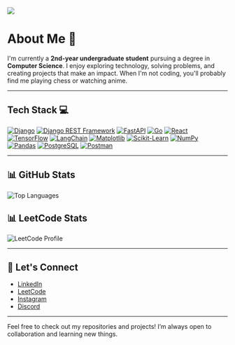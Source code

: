 <img src="https://github.com/Anmol-Baranwal/Cool-GIFs-For-GitHub/assets/74038190/d48893bd-0757-481c-8d7e-ba3e163feae7" />

# About Me 🌟

I'm currently a **2nd-year undergraduate student** pursuing a degree in **Computer Science**. I enjoy exploring technology, solving problems, and creating projects that make an impact. When I'm not coding, you'll probably find me playing chess or watching anime.

---

## Tech Stack 💻
<p align="left">
  <a href="https://www.djangoproject.com/"><img src="https://img.shields.io/badge/Django-092E20?style=flat&logo=django&logoColor=white" alt="Django" /></a>
  <a href="https://www.django-rest-framework.org/"><img src="https://img.shields.io/badge/Django%20REST%20Framework-092E20?style=flat&logo=django&logoColor=white" alt="Django REST Framework" /></a>
  <a href="https://fastapi.tiangolo.com/"><img src="https://img.shields.io/badge/FastAPI-009688?style=flat&logo=fastapi&logoColor=white" alt="FastAPI" /></a>
  <a href="https://go.dev/"><img src="https://img.shields.io/badge/Go-00ADD8?style=flat&logo=go&logoColor=white" alt="Go" /></a>
  <a href="https://react.dev/"><img src="https://img.shields.io/badge/React-61DAFB?style=flat&logo=react&logoColor=black" alt="React" /></a>
  <a href="https://www.tensorflow.org/"><img src="https://img.shields.io/badge/TensorFlow-FF6F00?style=flat&logo=tensorflow&logoColor=white" alt="TensorFlow" /></a>
  <a href="https://python.langchain.com/"><img src="https://img.shields.io/badge/LangChain-1E90FF?style=flat&logo=chainlink&logoColor=white" alt="LangChain" /></a>
  <a href="https://matplotlib.org/"><img src="https://img.shields.io/badge/Matplotlib-000000?style=flat&logo=python&logoColor=white" alt="Matplotlib" /></a>
  <a href="https://scikit-learn.org/"><img src="https://img.shields.io/badge/Scikit--Learn-F7931E?style=flat&logo=scikit-learn&logoColor=white" alt="Scikit-Learn" /></a>
  <a href="https://numpy.org/"><img src="https://img.shields.io/badge/NumPy-013243?style=flat&logo=numpy&logoColor=white" alt="NumPy" /></a>
  <a href="https://pandas.pydata.org/"><img src="https://img.shields.io/badge/Pandas-150458?style=flat&logo=pandas&logoColor=white" alt="Pandas" /></a>
  <a href="https://www.postgresql.org/"><img src="https://img.shields.io/badge/PostgreSQL-336791?style=flat&logo=postgresql&logoColor=white" alt="PostgreSQL" /></a>
  <a href="https://www.postman.com/"><img src="https://img.shields.io/badge/Postman-FF6C37?style=flat&logo=postman&logoColor=white" alt="Postman" /></a>
</p>

---

## 📊 GitHub Stats 
![Top Languages](https://github-readme-stats.vercel.app/api/top-langs/?username=vinyas-bharadwaj&layout=compact&theme=radical)

## 📊 LeetCode Stats
![LeetCode Profile](https://leetcard.jacoblin.cool/vinyas_bharadwaj?theme=dark&ext=heatmap)

---

## 🔄 Let's Connect  
- [LinkedIn](https://www.linkedin.com/in/vinyas-bharadwaj-443982293/)
- [LeetCode](https://leetcode.com/u/vinyas_bharadwaj/)
- [Instagram](https://www.instagram.com/contrast_135/)
- [Discord](https://discord.com/users/contrast101)


---

Feel free to check out my repositories and projects! I’m always open to collaboration and learning new things.
